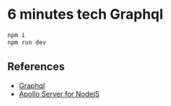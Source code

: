 # 6 minutes tech Graphql

```sh
npm i
npm run dev
```

## References

- [Graphql](https://graphql.org/)
- [Apollo Server for NodejS](https://www.npmjs.com/package/@apollo/server)
